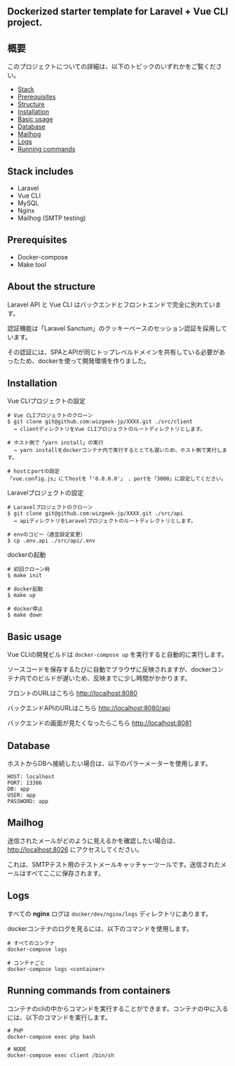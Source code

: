 ## Dockerized starter template for Laravel + Vue CLI project.

## 概要

このプロジェクトについての詳細は、以下のトピックのいずれかをご覧ください。

* [Stack](#stack-includes)
* [Prerequisites](#prerequisites)
* [Structure](#about-the-structure)
* [Installation](#installation)
* [Basic usage](#basic-usage)
* [Database](#database)
* [Mailhog](#mailhog)
* [Logs](#logs)
* [Running commands](#running-commands-from-containers)

## Stack includes
* Laravel
* Vue CLI
* MySQL
* Nginx
* Mailhog (SMTP testing)

## Prerequisites
- Docker-compose
- Make tool

## About the structure
Laravel API と Vue CLI はバックエンドとフロントエンドで完全に別れています。 

認証機能は「Laravel Sanctum」のクッキーベースのセッション認証を採用しています。 

その認証には、SPAとAPIが同じトップレベルドメインを共有している必要があったため、dockerを使って開発環境を作りました。 

## Installation

Vue CLIプロジェクトの設定
```
# Vue CLIプロジェクトのクローン
$ git clone git@github.com:wizgeek-jp/XXXX.git ./src/client
  → clientディレクトリをVue CLIプロジェクトのルートディレクトリとします。

# ホスト側で「yarn install」の実行
  → yarn installをdockerコンテナ内で実行するととても遅いため、ホスト側で実行します。

# hostとportの設定
「vue.config.js」にてhostを「'0.0.0.0'」 、portを「3000」に設定してください。
```

Laravelプロジェクトの設定
```
# Laravelプロジェクトのクローン
$ git clone git@github.com:wizgeek-jp/XXXX.git ./src/api
  → apiディレクトリをLaravelプロジェクトのルートディレクトリとします。

# envのコピー（適宜設定変更）
$ cp .env.api ./src/api/.env
```

dockerの起動
```
# 初回クローン時
$ make init

# docker起動
$ make up

# docker停止
$ make down
```
## Basic usage

Vue CLIの開発ビルドは `docker-compose up` を実行すると自動的に実行します。 

ソースコードを保存するたびに自動でブラウザに反映されますが、dockerコンテナ内でのビルドが遅いため、反映までに少し時間がかかります。 

フロントのURLはこちら [http://localhost:8080](http://localhost:8080) 

バックエンドAPIのURLはこちら [http://localhost:8080/api](http://localhost:8080/api) 

バックエンドの画面が見たくなったらこちら [http://localhost:8081](http://localhost:8081) 

## Database

ホストからDBへ接続したい場合は、以下のパラーメーターを使用します。
```
HOST: localhost
PORT: 13306
DB: app
USER: app
PASSWORD: app
```

## Mailhog
送信されたメールがどのように見えるかを確認したい場合は、 [http://localhost:8026](http://localhost:8026) にアクセスしてください。 

これは、SMTPテスト用のテストメールキャッチャーツールです。送信されたメールはすべてここに保存されます。

## Logs
すべての **nginx** ログは `docker/dev/nginx/logs` ディレクトリにあります。

dockerコンテナのログを見るには、以下のコマンドを使用します。
```
# すべてのコンテナ
docker-compose logs

# コンテナごと
docker-compose logs <container>
```

## Running commands from containers
コンテナのcliの中からコマンドを実行することができます。コンテナの中に入るには、以下のコマンドを実行します。
```
# PHP
docker-compose exec php bash

# NODE
docker-compose exec client /bin/sh
```
